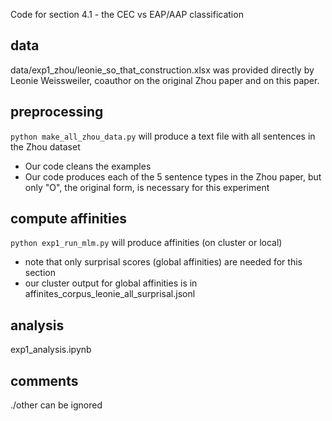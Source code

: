 Code for section 4.1 - the CEC vs EAP/AAP classification

## data
data/exp1_zhou/leonie_so_that_construction.xlsx was provided directly by Leonie Weissweiler, 
coauthor on the original Zhou paper and on this paper.

## preprocessing
`python make_all_zhou_data.py`
will produce a text file with all sentences in the Zhou dataset 
- Our code cleans the examples 
- Our code produces each of the 5 sentence types in the Zhou paper, but only
      "O", the original form, is necessary for this experiment 

## compute affinities 
`python exp1_run_mlm.py` will produce affinities (on cluster or local)
- note that only surprisal scores (global affinities) are needed for this section
- our cluster output for global affinities is in affinites_corpus_leonie_all_surprisal.jsonl

## analysis 
exp1_analysis.ipynb

## comments
./other can be ignored
